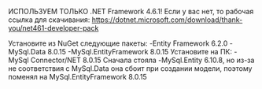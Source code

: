 ИСПОЛЬЗУЕМ ТОЛЬКО .NET Framework 4.6.1!
Если у вас нет, то рабочая ссылка для скачивания:
https://dotnet.microsoft.com/download/thank-you/net461-developer-pack

Установите из NuGet следующие пакеты:
  -Entity Framework 6.2.0
  -MySql.Data 8.0.15
  -MySql.EntityFramework 8.0.15
Установите на ПК:
  -MySql Connector/NET 8.0.15
Сначала стояла -MySql.Entity 6.10.8, но из-за не соответствия с MySql.Data она сбоит при создании модели, поэтому поменял на MySql.EntityFramework 8.0.15
